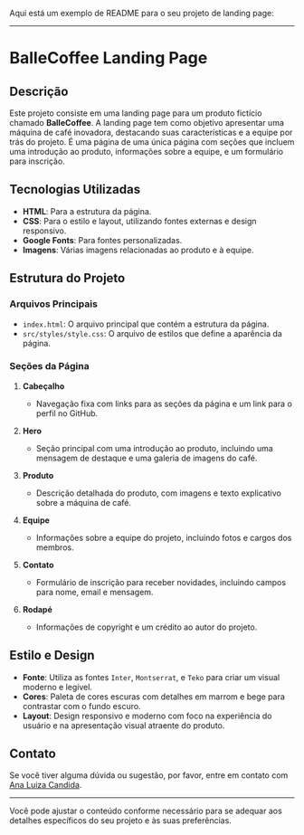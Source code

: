 Aqui está um exemplo de README para o seu projeto de landing page:

---

# BalleCoffee Landing Page

## Descrição

Este projeto consiste em uma landing page para um produto fictício chamado **BalleCoffee**. A landing page tem como objetivo apresentar uma máquina de café inovadora, destacando suas características e a equipe por trás do projeto. É uma página de uma única página com seções que incluem uma introdução ao produto, informações sobre a equipe, e um formulário para inscrição.

## Tecnologias Utilizadas

- **HTML**: Para a estrutura da página.
- **CSS**: Para o estilo e layout, utilizando fontes externas e design responsivo.
- **Google Fonts**: Para fontes personalizadas.
- **Imagens**: Várias imagens relacionadas ao produto e à equipe.

## Estrutura do Projeto

### Arquivos Principais

- `index.html`: O arquivo principal que contém a estrutura da página.
- `src/styles/style.css`: O arquivo de estilos que define a aparência da página.

### Seções da Página

1. **Cabeçalho**
   - Navegação fixa com links para as seções da página e um link para o perfil no GitHub.

2. **Hero**
   - Seção principal com uma introdução ao produto, incluindo uma mensagem de destaque e uma galeria de imagens do café.

3. **Produto**
   - Descrição detalhada do produto, com imagens e texto explicativo sobre a máquina de café.

4. **Equipe**
   - Informações sobre a equipe do projeto, incluindo fotos e cargos dos membros.

5. **Contato**
   - Formulário de inscrição para receber novidades, incluindo campos para nome, email e mensagem.

6. **Rodapé**
   - Informações de copyright e um crédito ao autor do projeto.

## Estilo e Design

- **Fonte**: Utiliza as fontes `Inter`, `Montserrat`, e `Teko` para criar um visual moderno e legível.
- **Cores**: Paleta de cores escuras com detalhes em marrom e bege para contrastar com o fundo escuro.
- **Layout**: Design responsivo e moderno com foco na experiência do usuário e na apresentação visual atraente do produto.



## Contato

Se você tiver alguma dúvida ou sugestão, por favor, entre em contato com [Ana Luiza Candida](https://www.linkedin.com/in/ana-lu%C3%ADza-candida-0829a6258/).

---

Você pode ajustar o conteúdo conforme necessário para se adequar aos detalhes específicos do seu projeto e às suas preferências.
